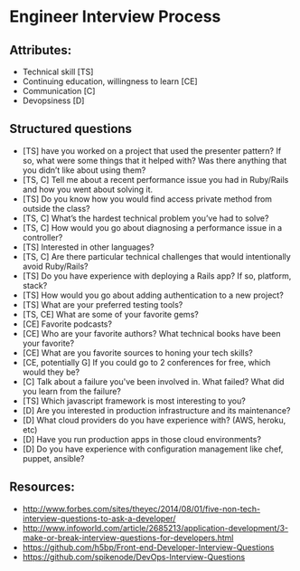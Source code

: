 # Engineer Interview Process

## Attributes:

* Technical skill [TS]
* Continuing education, willingness to learn [CE]
* Communication [C]
* Devopsiness [D]

## Structured questions

* [TS] have you worked on a project that used the presenter pattern? If so, what were some things that it helped with? Was there anything that you didn’t like about using them?
* [TS, C] Tell me about a recent performance issue you had in Ruby/Rails and how you went about solving it.
* [TS] Do you know how you would find access  private method from outside the class?
* [TS, C] What’s the hardest technical problem you’ve had to solve?
* [TS, C] How would you go about diagnosing a performance issue in a controller?
* [TS] Interested in other languages?
* [TS, C] Are there particular technical challenges that would intentionally avoid Ruby/Rails?
* [TS] Do you have experience with deploying a Rails app? If so, platform, stack?
* [TS] How would you go about adding authentication to a new project?
* [TS] What are your preferred testing tools?
* [TS, CE] What are some of your favorite gems?
* [CE] Favorite podcasts?
* [CE] Who are your favorite authors?  What technical books have been your favorite?
* [CE] What are you favorite sources to honing your tech skills?
* [CE, potentially G] If you could go to 2 conferences for free, which would they be?
* [C] Talk about a failure you've been involved in.  What failed?  What did you learn from the failure?
* [TS] Which javascript framework is most interesting to you?
* [D] Are you interested in production infrastructure and its maintenance?
* [D] What cloud providers do you have experience with? (AWS, heroku, etc)
* [D] Have you run production apps in those cloud environments?
* [D] Do you have experience with configuration management like chef, puppet, ansible?

## Resources:

* http://www.forbes.com/sites/theyec/2014/08/01/five-non-tech-interview-questions-to-ask-a-developer/
* http://www.infoworld.com/article/2685213/application-development/3-make-or-break-interview-questions-for-developers.html
* https://github.com/h5bp/Front-end-Developer-Interview-Questions
* https://github.com/spikenode/DevOps-Interview-Questions
